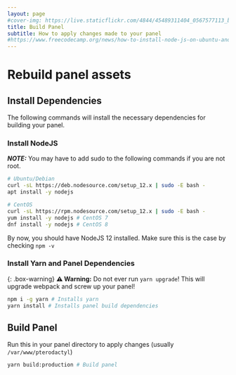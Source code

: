 ```yaml
---
layout: page
#cover-img: https://live.staticflickr.com/4844/45489311404_0567577113_b.jpg
title: Build Panel
subtitle: How to apply changes made to your panel
#https://www.freecodecamp.org/news/how-to-install-node-js-on-ubuntu-and-update-npm-to-the-latest-version/
---
```

# Rebuild panel assets 
## Install Dependencies
The following commands will install the necessary dependencies for building your panel.
### Install NodeJS
***NOTE:*** You may have to add sudo to the following commands if you are not root.
```bash
# Ubuntu/Debian
curl -sL https://deb.nodesource.com/setup_12.x | sudo -E bash -
apt install -y nodejs

# CentOS
curl -sL https://rpm.nodesource.com/setup_12.x | sudo -E bash -
yum install -y nodejs # CentOS 7
dnf install -y nodejs # CentOS 8
```
By now, you should have NodeJS 12 installed. Make sure this is the case by checking `npm -v`
### Install Yarn and Panel Dependencies

{: .box-warning}
**⚠️ Warning:** Do not ever run `yarn upgrade`! This will upgrade webpack and screw up your panel!

```bash
npm i -g yarn # Installs yarn
yarn install # Installs panel build dependencies
```
## Build Panel
Run this in your panel directory to apply changes (usually `/var/www/pterodactyl`)
```bash
yarn build:production # Build panel
```
